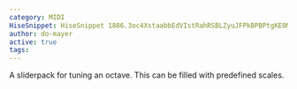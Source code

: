 ```yaml
---
category: MIDI
HiseSnippet: HiseSnippet 1886.3oc4XstaabbEdVIstRahRSBLZyuJFPkBPBPtgKE0MDDDRQJJnFIYBQEmX3JjLZ4Pwwd4LL6NTQrAAvOZ4QnOB8W824Mn8blkK4tRLxzxoEEMxvqlamy46bcNiZGp74QQpPh0ZmOdHmX8t1cFK08azmIjjiZRrVwlEQ1e7PVTDuKwxZ4CwcrVaEh4me9y2mEvj97YKQHOUI74GKFHzyVscsuPDDzh0ketXPpSWs1Q9JYCUfZDfhksKSFx7eI6J9oL7XKYSrdzAcEZUXGMSyi.Dsup63N8UeuL97OUDItLfiS7Hc.FEubKUPWDw3pjF8EAcamnsQDhkc6Y59xw59isOQzULc8Y1f22rAcFEosGVKcevyKM7JOW3UddvyJE7VIFdefcG+PwP8rcPr8N1GI07vdLvEjFVwmkrzFOxtgBNgT6Nf8RdqPXxTJxWsb4hT3SgOccm0c.GQjldMKj1kqGI4OkELhGQ+LZBGXc61IPzkG1F7Q4y0L0oxUjVoL9+XV8IeBsCOf6qo59b5YJkldpRyo8TglUFH7CU.0B4UTMCrOokdHb7XpgSmQ5MTCtTsu5l74NK0Yxg5.H6sMBOKePohpvyy0.NVtFafeaZ9XFd.9ok4iY9glOlg0MeLC2O2E.mSiK2HtNeNglO.U8oRx8EJgLet+pLWgaaHVb8OxmEvecFfLGBs9aNOSf4TXpTrMf+ciXAnB8hQQZ72CGq6ytRExYRbZ2QcURitlg8YU1Y7bdZaSdOgjeGkzPTD8NXyfKjzmWt3b+2EEo.WM.2bHpmm6NE2zcuhda4tcwRdaBSKUwsbwR64taQXP4hwqY1m5sKrEsjGtQLuPceBq1LgU6.GcGfbCiLRvL.4vVv9UJiyvOzY7Iksil8GC2q5t2VaUrzt65VY68Jt61ta5UsXocb2qBrpm6dai+xCXq4ba6tGLtzt63VspWwc10c6JUw8c2wayKPoYbMq6bgwNOItJN6xXGoWxfLepRZVJILgdD5ynGI6xugxzzHiCUfLRHCP+TuQRyB.kYb4XLWnJHuuZvPkDh9JB9LHQuv5N+v5NnRltFAFfXFkO1o9byYAq9EXbwOZvbRT7UbciDld6v3BHilH5FrffKw5LyGYElXHV2IkJf4XOQlufyOXfXfBHjhoPYRcuJArEnknde55oNqvXo9L5PVXDGpSl+DnTKbaDRCx7SGM3RdX9BkBKP+yTuJSHN4T.5aAV03Bi4yXg.FDW6zLutNuQTPdiyO5PusJzqmQGV6V6MQ0CPDLmswaVCuOByKMvOwUlbP3Jlr2gY+KeGV5qX8i8noNnRdjTnexPt7W5hWxjv.3NtkmfJP7ZyMbe3ja3lcGCQ.Wl8d1oungXvNw5X6+Rmmb5zrXJlFSM4wTLQlZxjiKVPiGZJGfYyTS5LcZ97EjtLMiX8E1aUw07ywiOlcvKBdVvgsOY7wh5pmETsQSbmqGe73SqWGGh6+U39ibg48Zg6eVaC80i0Sixsbrx89STtjTyIpV56wRTsYMWsXb42amIA41rY0Zju7nlnFBMFLw7Ctjg7Ps.81VM4WCMrE2kwZfwN5kZ0PnuqoooDKm2DOzMPDj0iAIONYPet3p9o5FTTaP5tHe1OMfcSpo0hz7gcD+sL1huWzU2e5Bu55ZQFPTefZjbFqeUyZjT39QKtw2f57IndEKBw.Jaq2EALVGkX8mra3zXCmlNM2v4.mVNs1v4PmC2votS8Mb1mrnR91NLiX9myQzqjVzl6.cvaubRc0ii4hgLhdsXQu9DQeL6RdfQtqZaF6QRYraVyHzOFDZD6ZnlW6PNTFC6gjCEEXl7dH7ieiF61bZqbjr9Cx2VKwIaa8GIj2H.UIEf9ofY.5t.32Ar.rbIB215Uohtrs9Hxc0hz.Y0WCP1LEP9GeKBjDT8xZw.XU6yMMzjAa8fjprgqEqcGXb2N5g2Un5NJfoy9XC7EVS1.pdmoqdrycYjPONchwa8KPlac5EDtefcag1u+7w6RyAuPQn+Si2Iumac6C50CRvR+X1Ve8utOd60Ak2KFJuicGns.ySqM.4OXlS+JHFgdHWxCQip287N6+9h9N6gK76rehuFD+4gLYzPUTFF2gOPbNjxDkdwuLBd8H+6NC8xoWugB6UZNa8yeN1KzbooCSOJzDtbqx2X3wxKrO4M389q7+Lu2+sIa6su3vxKFbeM+IIVKAicDCFFvOPdMO.ZnvfwODZFnGaTfNY0rw0mnjpg8URgeZm9Ybcn3pq3gow9bUn5ZM11wzUdbsyfqQYoCf+3ZGCAdrPvNwef1BuE2Vbe9qOxNFtTLYj9+GE0W92lE0OSMRC26eBCBTwdyfWB1Apk5yAjHk7.7YSVKg0CimWFmGWLU10L4eA+LYSObt0jM8R17+JxX.yOT8M9wuq.ikW0rBn2Ryew00rOAmS8RdFgsM7NIx.nh3236il6RdDx7ooxCflMe.zT8APyVO.Z19APyNO.Z18doAuLp9HsZPbpHrP6CLOmyx5.I1BpIpm7uAPp+WgK
author: do-mayer
active: true
tags: 
---
```

A sliderpack for tuning an octave. This can be filled with predefined scales.